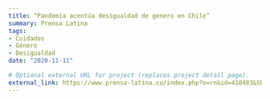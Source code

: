 ```yaml
---
title: “Pandemia acentúa desigualdad de género en Chile”
summary: Prensa Latina
tags:
- Cuidados
- Género
- Desigualdad
date: "2020-11-11"

# Optional external URL for project (replaces project detail page).
external_link: https://www.prensa-latina.cu/index.php?o=rn&id=410483&SEO=pandemia-acentua-desigualdad-de-genero-en-chile
---
```

